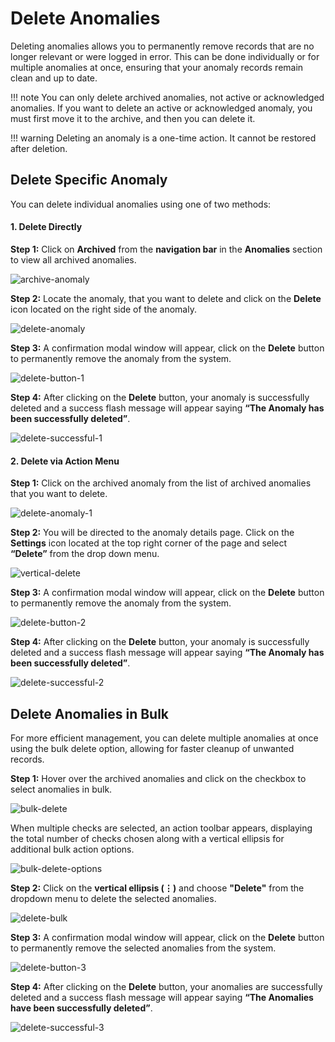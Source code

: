 # Delete Anomalies

Deleting anomalies allows you to permanently remove records that are no longer relevant or were logged in error. This can be done individually or for multiple anomalies at once, ensuring that your anomaly records remain clean and up to date.

!!! note
    You can only delete archived anomalies, not active or acknowledged anomalies. If you want to delete an active or acknowledged anomaly, you must first move it to the archive, and then you can delete it. 

!!! warning
    Deleting an anomaly is a one-time action. It cannot be restored after deletion.

## Delete Specific Anomaly

You can delete individual anomalies using one of two methods:

#### 1. Delete Directly

**Step 1:** Click on **Archived** from the **navigation bar** in the **Anomalies** section to view all archived anomalies.

![archive-anomaly](../assets/datastores/delete-anomalies/archive-anomaly.png)

**Step 2:** Locate the anomaly, that you want to delete and click on the **Delete** icon located on the right side of the anomaly.

![delete-anomaly](../assets/datastores/delete-anomalies/delete-anomaly.png)

**Step 3:** A confirmation modal window will appear, click on the **Delete** button to permanently remove the anomaly from the system.

![delete-button-1](../assets/datastores/delete-anomalies/delete-button-1.png)

**Step 4:** After clicking on the **Delete** button, your anomaly is successfully deleted and a success flash message will appear saying **“The Anomaly has been successfully deleted”**.

![delete-successful-1](../assets/datastores/delete-anomalies/delete-successful-1.png)

#### 2. Delete via Action Menu

**Step 1:** Click on the archived anomaly from the list of archived anomalies that you want to delete.

![delete-anomaly-1](../assets/datastores/delete-anomalies/delete-anomaly-1.png)

**Step 2:** You will be directed to the anomaly details page. Click on the **Settings** icon located at the top right corner of the page and select **“Delete”** from the drop down menu.

![vertical-delete](../assets/datastores/delete-anomalies/vertical-delete.png)

**Step 3:** A confirmation modal window will appear, click on the **Delete** button to permanently remove the anomaly from the system.

![delete-button-2](../assets/datastores/delete-anomalies/delete-button-2.png)

**Step 4:** After clicking on the **Delete** button, your anomaly is successfully deleted and a success flash message will appear saying **“The Anomaly has been successfully deleted”**.

![delete-successful-2](../assets/datastores/delete-anomalies/delete-successful-2.png)

## Delete Anomalies in Bulk

For more efficient management, you can delete multiple anomalies at once using the bulk delete option, allowing for faster cleanup of unwanted records.

**Step 1:** Hover over the archived anomalies and click on the checkbox to select anomalies in bulk.

![bulk-delete](../assets/datastores/delete-anomalies/bulk-delete.png)

When multiple checks are selected, an action toolbar appears, displaying the total number of checks chosen along with a vertical ellipsis for additional bulk action options.

![bulk-delete-options](../assets/datastores/delete-anomalies/bulk-delete-options.png)

**Step 2:** Click on the **vertical ellipsis (⋮)** and choose **"Delete"** from the dropdown menu to delete the selected anomalies.

![delete-bulk](../assets/datastores/delete-anomalies/delete-bulk.png)

**Step 3:** A confirmation modal window will appear, click on the **Delete** button to permanently remove the selected anomalies from the system.

![delete-button-3](../assets/datastores/delete-anomalies/delete-button-3.png)

**Step 4:** After clicking on the **Delete** button, your anomalies are successfully deleted and a success flash message will appear saying **“The Anomalies have been successfully deleted”**.

![delete-successful-3](../assets/datastores/delete-anomalies/delete-successful-3.png)
